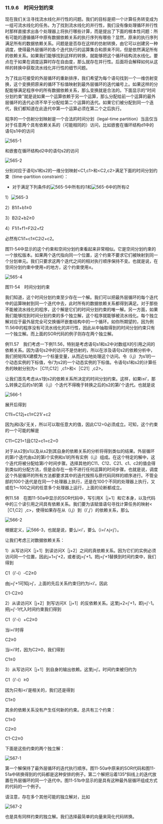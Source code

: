 ### 11.9.6　时间分划约束

现在我们关注寻找流水线化并行性的问题。我们的目标是把一个计算任务转变成为一组可流水线化的任务。为了找到流水线化的并行性，我们没有像处理循环并行性时那样直接求出各个处理器上将执行哪些计算，而是提出了下面的根本性问题：所有可能的遵循循环中原有数据依赖关系的执行序列有哪些？显然，原来的执行序列满足所有的数据依赖关系。问题是是否存在这样的仿射转换，由它可以创建另一种调度，使得最外层循环的各个迭代执行的运算集合和原来不同，但是依然满足所有的依赖关系。如果我们能够找到这样的转换，就能够把这个循环结构流水线化。要点在于如果在调度运算时存在自由度，那么就存在并行性。后面将会解释如何从这样的转换中获取流水线化并行性的细节问题。

为了找出可接受的外层循环的重新排序，我们希望为每个语句找到一个一维仿射变换，这个变换把原来的循环下标值映射到最外层循环的迭代编号上。如果这样的分配能够满足程序中的所有数据依赖关系，那么变换就是合法的。下面显示的“时间分划约束”就是说如果一个运算依赖于另一个运算，那么分配给前一个运算的最外层循环的迭代必须不早于分配给第二个运算的迭代。如果它们被分配到同一个迭代，我们都知道在此迭代中第一个运算必须在第二个之后执行。

程序的一个仿射分划映射是一个合法的时间分划（legal-time partition）当且仅当对于任意两个具有依赖关系的（可能相同的）访问，比如嵌套在循环结构d1中的语句s1中的访问

![565-1](../Images/image05006.jpeg)

和嵌套在循环结构d2中的语句s2的访问

![565-2](../Images/image05007.jpeg)

分别对应于语句s1和s2的一维分划映射<C1,c1>和<C2,c2>满足下面的时间分划约束（time-partition constraint）：

- 对于满足下列条件的![565-5](../Images/image05008.jpeg)中所有的i1和![565-6](../Images/image05009.jpeg)中的所有i2

1）![565-3](../Images/image05010.jpeg)

2）B1i1+b1≥0

3）B2i2+b2≥0

4）F1i1+f1=F2i2+f2

必然有C1i1+c1≤C2i2+c2。

图11-54中显示的这个约束和空间分划约束看起来非常相似。它是空间分划约束的一个放松版本。如果两个迭代指向同一个位置，这个约束不要求它们被映射到同一个分划单元。我们只要求这两个迭代之间的相对执行顺序保持不变。也就是说，在空间分划约束中使用=的地方，这个约束使用≤。

![565-4](../Images/image05011.jpeg)

图11-54　时间分划约束

我们知道，这个时间分划约束至少存在一个解。我们可以把最外层循环的每个迭代中的运算映射到同一个迭代中去，此时所有的数据依赖关系都得到满足。对于那些不能被流水线化的程序，这个解是它们的时间分划约束的唯一解。另一方面，如果我们能够找到时间分划约束的多个独立解，这个程序就能够被流水线化。每个独立解对应于最外层完全可交换循环嵌套结构中的一个循环。如你所期望的，因为例11.56中的程序没有可流水线化的并行性，因此从中抽取得到的时间分划约束只有一个独立解。而上面的SOR代码的例子则存在两个独立解。

例11.57　我们考虑一下例11.56，特别是考虑语句s1和s2中对数组X的引用之间的依赖关系。因为语句s2中的访问不是仿射的，所以在涉及语句s2的依赖分析中，我们把矩阵X建模为一个标量变量，从而近似地处理这个访问。令（i,j）为s1的一个动态实例的下标值，令i′为s2的一个动态实例的下标值。令语句s1和s2的计算任务的映射分别为<［C11,C12］,c1>和<［C21］,c2>。

让我们首先考虑从s1到s2的依赖关系所决定的时间分划约束。这样，如果i≤i′，那么转换之后的s1的第（i,j）个迭代不得晚于转换之后的s2的第i′个迭代。也就是说

![566-1](../Images/image05012.jpeg)

展开后得到

C11i+C12j+c1≤C21i′+c2

因为j和i及i′无关，所以可以取任意大的值，因此C12=0必须成立。可知，这个约束的一个可能的解是

C11=C21=1且C12=c1=c2=0

对于从s2到s1以及从s2到其自身的依赖关系的分析将得到类似的结果。外层循环的第i个迭代由s2的第i个实例和s1的所有实例（i,j）组成。在这个特定的解中，这个迭代将被分配给第i个时间步骤。选择其他的C11、C12、C21、c1、c2的值会得到类似的分配方法，但是会存在一些不进行任何运算的时间步骤。也就是说，调度这个外层循环的所有方法都要求其中的迭代按照与原代码同样的顺序进行。不管全部的100个迭代是在同一个处理器上执行，还是在100个不同的处理器上执行，又或在1～100之间的任意多个处理器上运行，上面的论断都成立。

例11.58　在图11-50a中显示的SOR代码中，写引用X［j+1］和它本身，以及代码中的三个读引用之间具有依赖关系。我们要为该赋值语句寻找计算任务的映射<［C1,C2］,c>，使得如果存在从（i,j）到（i′,j′）的依赖关系，那么

![566-2](../Images/image05013.jpeg)

根据定义，![566-3](../Images/image05014.jpeg)，也就是说，要么i<i′，要么（i=i′∧j<j′）。

让我们考虑三对数据依赖关系：

1）从写访问X［j+1］到读访问X［j+2］之间的真依赖关系。因为它们的实例必须访问同一个位置，因此j+1=j′+2，或者说j=j′+1。把j=j′+1替换到时间约束中，我们得到

C1（i′-i）-C2≥0

由j=j′+1可知j>j′，上面的先后关系约束归约为i<i′。因此

C1-C2≥0

2）从读访问X［j+2］到写访问X［j+1］的反依赖关系。这里j+2=j′+1，即j=j′-1。把j=j′-1代入时间约束我们得到

C1（i′-i）+C2≥0

当i=i′时得

C2≥0

当i<i′时，因为C2≥0，我们得到

C1≥0

3）从写访问X［j+1］到自身的输出依赖。这里j=j′。时间约束被归约为

C1（i′-i）≥0

因为只有i<i′是相关的，我们还是得到

C1≥0

其余的依赖关系没有产生任何新的约束。总共有三个约束：

C1≥0

C2≥0

C1-C2≥0

下面是这些约束的两个独立解：

![567-1](../Images/image05015.jpeg)

第一个解保持了最外层循环的迭代执行顺序。图11-50a中原来的SOR代码和图11-51a中转换得到的代码都是这种安排的例子。第二个解把沿着135°斜线上的迭代放置在外层循环的同一个迭代中。图11-51b中显示的是具有这种最外层循环组成方式的代码的一个例子。

请注意，存在多个其他可能的独立解对，比如

![567-2](../Images/image05016.jpeg)

也是具有同样约束的独立解。我们选择最简单的向量来简化代码转换。